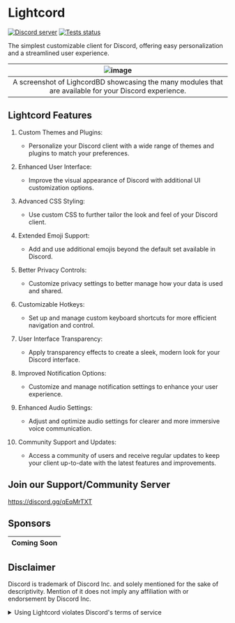# Lightcord

<p>
		<a href="https://discord.gg/qEqMrTXT"><img src="https://img.shields.io/discord/978509494805987348?color=5865F2&logo=discord&logoColor=white" alt="Discord server" /></a>
		<a href="https://github.com/discordjs/discord.js/actions"><img src="https://github.com/discordjs/discord.js/actions/workflows/test.yml/badge.svg" alt="Tests status" /></a>
	</p>

The simplest customizable client for Discord, offering easy personalization and a streamlined user experience.

| ![image](https://media.discordapp.net/attachments/1271240403550474362/1272986954455056395/lightcord4.png?ex=66bcf8fc&is=66bba77c&hm=d267fc51327151fcdca7991cd5f9a4c519f6685c21b5c6c5e9a2f7e88c8ece4c&=&format=webp&quality=lossless&width=2488&height=1356) |
| :--------------------------------------------------------------------------------------------------: |
|   A screenshot of LighcordBD showcasing the many modules that are available for your Discord experience.   |

## Lightcord Features

1. Custom Themes and Plugins:
   - Personalize your Discord client with a wide range of themes and plugins to match your preferences.

2. Enhanced User Interface:
   - Improve the visual appearance of Discord with additional UI customization options.

3. Advanced CSS Styling:
   - Use custom CSS to further tailor the look and feel of your Discord client.

4. Extended Emoji Support:
   - Add and use additional emojis beyond the default set available in Discord.

5. Better Privacy Controls:
   - Customize privacy settings to better manage how your data is used and shared.

6. Customizable Hotkeys:
   - Set up and manage custom keyboard shortcuts for more efficient navigation and control.

7. User Interface Transparency:
   - Apply transparency effects to create a sleek, modern look for your Discord interface.

8. Improved Notification Options:
   - Customize and manage notification settings to enhance your user experience.

9. Enhanced Audio Settings:
   - Adjust and optimize audio settings for clearer and more immersive voice communication.

10. Community Support and Updates:
    - Access a community of users and receive regular updates to keep your client up-to-date with the latest features and improvements.



## Join our Support/Community Server

https://discord.gg/qEqMrTXT

## Sponsors

|                                      Coming Soon                                             |
| :------------------------------------------------------------------------------------------: |


## Disclaimer

Discord is trademark of Discord Inc. and solely mentioned for the sake of descriptivity.
Mention of it does not imply any affiliation with or endorsement by Discord Inc.

<details>

<summary>Using Lightcord violates Discord's terms of service</summary>

	Client modifications are against Discord’s Terms of Service.
 
However, Discord is pretty indifferent about them and there are no known cases of users getting banned for using client mods! So you should generally be fine as long as you don’t use any plugins that implement abusive behaviour. But no worries, all inbuilt plugins are safe to use!
	
Regardless, if your account is very important to you and it getting disabled would be a disaster for you, you should probably not use any client mods (not exclusive to Lightcord), just to be safe

Additionally, make sure not to post screenshots with Lightcord in a server where you might get banned for it

</details>
